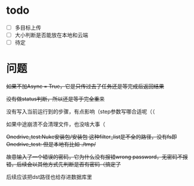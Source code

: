 # todo

- [ ] 多目标上传
- [ ] 大小判断是否能放在本地和云端
- [ ] 待定

# 问题
~~如果不加Async = True，它是只传过去了任务还是等完成后返回结果~~

~~没有做status判断，所以还是等于完全重来~~

没有写入当前运行到的步骤，有点影响（step参数写哪合适呢（（

如果中途崩溃不会清理文件，也没啥大事（

~~Onedrive_test:Nuke安装包/安装包 这种filter_list是不全的路径，没有fs即Onedrive_test:
但是本地有比如 ./tmp/~~

~~故意输入了一个错误的密码，它为什么没有报错wrong password，无密码不报错，后续会以其他方式先判断是否有密码（搞定了~~

后续应该把dst路径也给存进数据库里